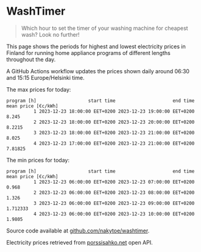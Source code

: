 
# WashTimer

> Which hour to set the timer of your washing machine for cheapest wash? Look no further!

This page shows the periods for highest and lowest electricity prices in Finland 
for running home appliance programs of different lengths throughout the day. 

A GitHub Actions workflow updates the prices shown daily around 06:30 and 15:15 Europe/Helsinki time.

The max prices for today:

	program [h]                   start time                     end time mean price [€c/kWh]
	          1 2023-12-23 18:00:00 EET+0200 2023-12-23 19:00:00 EET+0200               8.245
	          2 2023-12-23 18:00:00 EET+0200 2023-12-23 20:00:00 EET+0200              8.2215
	          3 2023-12-23 18:00:00 EET+0200 2023-12-23 21:00:00 EET+0200               8.025
	          4 2023-12-23 17:00:00 EET+0200 2023-12-23 21:00:00 EET+0200             7.81825

The min prices for today:

	program [h]                   start time                     end time mean price [€c/kWh]
	          1 2023-12-23 06:00:00 EET+0200 2023-12-23 07:00:00 EET+0200               0.968
	          2 2023-12-23 06:00:00 EET+0200 2023-12-23 08:00:00 EET+0200               1.326
	          3 2023-12-23 06:00:00 EET+0200 2023-12-23 09:00:00 EET+0200            1.712333
	          4 2023-12-23 06:00:00 EET+0200 2023-12-23 10:00:00 EET+0200              1.9805


Source code available at [github.com/nakytoe/washtimer](https://github.com/nakytoe/washtimer).

Electricity prices retrieved from [porssisahko.net](https://porssisahko.net/api) open API.
